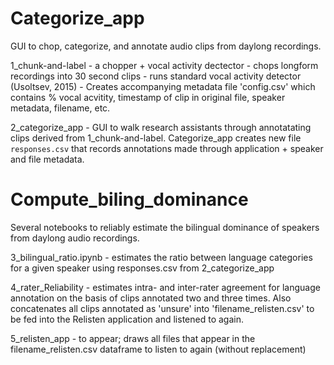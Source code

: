 # Categorize_app 

GUI to chop, categorize, and annotate audio clips from daylong recordings.
	
  1_chunk-and-label - a chopper + vocal activity dectector
          - chops longform recordings into 30 second clips
	  - runs standard vocal activity detector (Usoltsev, 2015)
	  - Creates accompanying metadata file 'config.csv' which contains % vocal acvitity, timestamp of clip in original file, speaker metadata, filename, etc. 
	
 2_categorize_app - GUI to walk research assistants through annotatating clips derived from 1_chunk-and-label. Categorize_app creates new file `responses.csv` that records annotations made through application + speaker and file metadata. 

# Compute_biling_dominance

Several notebooks to reliably estimate the bilingual dominance of speakers from daylong audio recordings.

3_bilingual_ratio.ipynb - estimates the ratio between language categories for a given speaker using responses.csv from 2_categorize_app

4_rater_Reliability - estimates intra- and inter-rater agreement for language annotation on the basis of clips annotated two and three times. Also concatenates all clips annotated as 'unsure' into 'filename_relisten.csv' to be fed into the Relisten application and listened to again.

5_relisten_app - to appear; draws all files that appear in the filename_relisten.csv dataframe to listen to again (without replacement)
